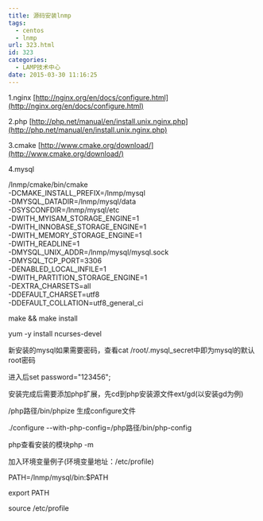 ```yaml
---
title: 源码安装lnmp
tags:
  - centos
  - lnmp
url: 323.html
id: 323
categories:
  - LAMP技术中心
date: 2015-03-30 11:16:25
---
```


1.nginx [http://nginx.org/en/docs/configure.html](http://nginx.org/en/docs/configure.html)

2.php [http://php.net/manual/en/install.unix.nginx.php](http://php.net/manual/en/install.unix.nginx.php)

3.cmake [http://www.cmake.org/download/](http://www.cmake.org/download/)

4.mysql

/lnmp/cmake/bin/cmake \
-DCMAKE\_INSTALL\_PREFIX=/lnmp/mysql \
-DMYSQL_DATADIR=/lnmp/mysql/data \
-DSYSCONFDIR=/lnmp/mysql/etc \
-DWITH\_MYISAM\_STORAGE_ENGINE=1 \
-DWITH\_INNOBASE\_STORAGE_ENGINE=1 \
-DWITH\_MEMORY\_STORAGE_ENGINE=1 \
-DWITH_READLINE=1 \
-DMYSQL\_UNIX\_ADDR=/lnmp/mysql/mysql.sock \
-DMYSQL\_TCP\_PORT=3306 \
-DENABLED\_LOCAL\_INFILE=1 \
-DWITH\_PARTITION\_STORAGE_ENGINE=1 \
-DEXTRA_CHARSETS=all \
-DDEFAULT_CHARSET=utf8 \
-DDEFAULT\_COLLATION=utf8\_general_ci

make && make install

yum -y install ncurses-devel

新安装的mysql如果需要密码，查看cat /root/.mysql_secret中即为mysql的默认root密码

进入后set password="123456";

安装完成后需要添加php扩展，先cd到php安装源文件ext/gd(以安装gd为例)

/php路径/bin/phpize 生成configure文件

./configure --with-php-config=/php路径/bin/php-config

php查看安装的模块php -m

加入环境变量例子(环境变量地址：/etc/profile)

PATH=/lnmp/mysql/bin:$PATH

export PATH

source /etc/profile
